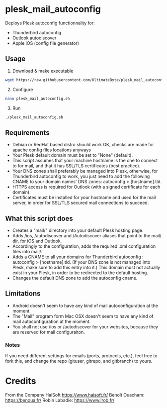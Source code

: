 # plesk_mail_autoconfig

Deploys Plesk autoconfig functionnality for:

- Thunderbird autoconfig
- Outlook autodiscover
- Apple iOS (config file generator)

## Usage

1) Download & make executable

````bash
wget https://raw.githubusercontent.com/UltimateByte/plesk_mail_autoconfig/master/plesk_mail_autoconfig.sh && chmod +x plesk_mail_autoconfig.sh
````

2) Configure

````bash
nano plesk_mail_autoconfig.sh
````

3) Run

````bash
./plesk_mail_autoconfig.sh
````

## Requirements
- Debian or RedHat based distro should work OK, checks are made for apache config files locations anyways
- Your Plesk default domain must be set to "None" (default).
- This script assumes that your machine hostname is the one to connect to for mail, and that it has SSL/TLS certificates (best practice).
- Your DNS zones shall preferably be managed into Plesk, otherwise, for Thunderbird autoconfig to work, you just need to add the following CNAME to your domain names' DNS zones: autoconfig > [hostname].tld.
- HTTPS access is required for Outlook (with a signed certificate for each domain).
- Certificates must be installed for your hostname and used for the mail server, in order for SSL/TLS secured mail connections to succeed.

## What this script does
- Creates a "mail/" directory into your default Plesk hosting page.
- Adds /ios, /autodiscover and /Autodiscover aliases that point to the mail/ dir, for iOS and Outlook.
- Accordingly to the configuration, adds the required .xml configuration files into mail/.
- Adds a CNAME to all your domains for Thunderbird autoconfig : autoconfig > [hostname].tld. (If your DNS zone is not managed into Plesk, make sure to add this entry into it.) This domain must not actually exist in your Plesk, in order to be redirected to the default hosting.
- Changes the default DNS zone to add the autoconfig cname.

## Limitations
- Android doesn't seem to have any kind of mail autoconfiguration at the moment.
- The "Mail" program form Mac OSX doesn't seem to have any kind of mail autoconfiguration at the moment.
- You shall not use /ios or /autodiscover for your websites, because they are reserved for mail configuraiton.

### Notes
 If you need different settings for emails (ports, protocols, etc.), feel free to fork this, and change the repo (gituser, gitrepo, and gitbranch) to yours.
 
 # Credits
From the Company HaiSoft https://www.haisoft.fr/
Benoît Ouacham: https://benoua.fr/
Robin Labadie: https://www.lrob.fr/

